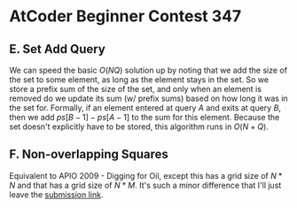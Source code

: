# AtCoder Beginner Contest 347

## E. Set Add Query
We can speed the basic $O(NQ)$ solution up by noting that we add the size of the set to some element, as long as the element stays in the set. So we store a prefix sum of the size of the set, and only when an element is removed do we update its sum (w/ prefix sums) based on how long it was in the set for. Formally, if an element entered at query $A$ and exits at query $B$, then we add $ps[B-1]-ps[A-1]$ to the sum for this element. Because the set doesn't explicitly have to be stored, this algorithm runs in $O(N+Q)$.

## F. Non-overlapping Squares
Equivalent to APIO 2009 - Digging for Oil, except this has a grid size of $N*N$ and that has a grid size of $N*M$. It's such a minor difference that I'll just leave the [submission link](https://atcoder.jp/contests/abc347/submissions/60023598).